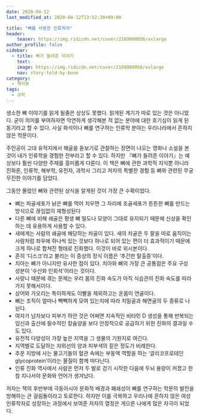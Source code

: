 ```yaml
---
date: 2020-04-12
last_modified_at: 2020-04-12T13:52:30+09:00

title: "뼈를 사랑한 인류학자"
header:
    teaser: https://img.ridicdn.net/cover/2189000056/xxlarge
author_profile: false
sidebar:
  - title: 뼈가 들려준 이야기
    text:
    image: https://img.ridicdn.net/cover/2189000056/xxlarge
    nav: story-told-by-bone
category:
  - 책리뷰
tags:
  - 과학
---
```

생소한 뼈 이야기를 읽게 될줄은 상상도 못했다. 읽게된 계기가 따로 있는 것은 아니었다. 굳이 의미를 부여하자면 막연하게 생각해본 적 없는 분야에 대한 호기심이 읽게 된 동기라고 할 수 있다. 사실 화석이나 뼈를 연구하는 인류학 분야는 우리나라에서 흔하지 않은 학문이다.

주인공이 고대 유적지에서 해골을 돋보기로 관찰하는 장면이 나오는 영화나 소설을 본 것이 내가 인류학을 경험한 전부라고 할 수 있다. 하지만 『뼈가 들려준 이야기』는 예상보다 훨씬 다양한 주제를 흥미롭게 다룬다. 이 책은 뼈에 관한 과학적 지식뿐 아니라 진화론, 인류학, 해부학, 유전자, 과학사 그리고 저자의 특별한 경험 등 뼈와 관련된 무궁무진한 이야기를 담았다.

그동안 몰랐던 뼈와 관련된 상식을 알게된 것이 가장 큰 수확이었다.

- 뼈는 파골세포가 낡은 뼈를 먹어 치우면 그 자리에 조골세포가 튼튼한 뼈를 만드는 방식으로 끊임없이 재형성된다
- 다른 뼈에 비해 쇄골은 평생 뼈 밀도나 모양이 그대로 유지되기 때문에 신상을 확인하는 데 유용하게 사용할 수 있다.
- 새에게는 사람의 쇄골에 해당하는 차골이 있다. 새의 차골은 두 팔을 따로 움직이는 사람처럼 좌우에 하나씩 있는 것보다 하나로 되어 있는 편이 더 효과적이기 때문에 크게 하나로 합쳐진 형태로 진화했다. 이것이 바로 위시본이다.
- 흔히 ‘디스크’라고 불리는 이 증상의 정식 이름은 ‘추간판 탈출증’이다.
- 치아는 뼈가 아니지만 유사한 점이 있다. 치아와 뼈의 가장 큰 공통점은 주요 구성 성분이 ‘수산화 인회석’이라는 것이다.
- 사랑니 때문에 겪는 문제는 우리 몸의 진화 속도가 아직 식습관의 진화 속도를 따라가지 못해서이다.
- 상어와 가오리는 특이하게도 이빨을 제외하고는 온몸이 연골이다.
- 뼈는 조직이 얼마나 빽빽하게 모여 있는지에 따라 치밀골과 해면골의 두 종류로 나뉜다.
- 여자가 남자보다 피부가 하얀 것은 어쩌면 지속적인 비타민 D 생성을 통해 반복되는 임신과 출산에 필수적인 칼슘양을 보다 안정적으로 공급하기 위한 진화의 결과일 수도 있다.
- 유전적 다양성이 가장 높은 지역을 그 생물의 기원지로 여긴다.
- 지역별로 도달하는 자외선의 양과 피부색의 짙은 정도가 비례한다.
- 추운 지방에 사는 물고기들의 혈관 속에는 부동액 역할을 하는 ‘글리코프로테인 glycoprotein’이라는 물질이 함께 떠다닌다.
- 인류 진화 역사에서 사람은 먼저 두 발로 걷기 시작한 다음에 두뇌 용량이 커졌고 한참 지나서야 문화와 언어가 생겨났다.

저자는 책의 후반부에 극동아시아 문화적 배경과 폐쇄성이 뼈를 연구하는 학문의 발전을 방해하는 큰 걸림돌이라고 토로한다. 하지만 이를 극복하고 우리나에 흔하지 않은 여성 인류학자로 성장하는 과정에서 보여준 저자의 열정은 게으른 나에게 많은 자극이 되었다.